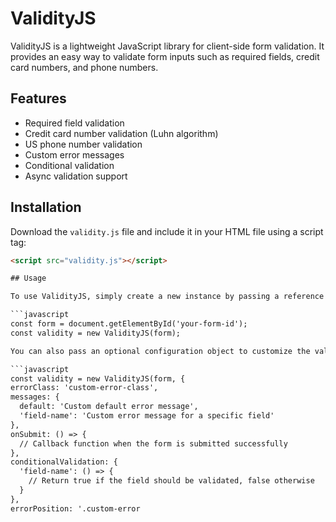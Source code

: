 # ValidityJS

ValidityJS is a lightweight JavaScript library for client-side form validation. It provides an easy way to validate form inputs such as required fields, credit card numbers, and phone numbers.

## Features

- Required field validation
- Credit card number validation (Luhn algorithm)
- US phone number validation
- Custom error messages
- Conditional validation
- Async validation support

## Installation

Download the `validity.js` file and include it in your HTML file using a script tag:

  ```html
  <script src="validity.js"></script>

## Usage

To use ValidityJS, simply create a new instance by passing a reference to the form element you want to validate:

```javascript
const form = document.getElementById('your-form-id');
const validity = new ValidityJS(form);

You can also pass an optional configuration object to customize the validation behavior:

```javascript
const validity = new ValidityJS(form, {
  errorClass: 'custom-error-class',
  messages: {
    default: 'Custom default error message',
    'field-name': 'Custom error message for a specific field'
  },
  onSubmit: () => {
    // Callback function when the form is submitted successfully
  },
  conditionalValidation: {
    'field-name': () => {
      // Return true if the field should be validated, false otherwise
    }
  },
  errorPosition: '.custom-error
